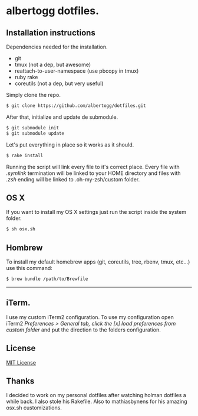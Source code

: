 # albertogg dotfiles.

## Installation instructions

Dependencies needed for the installation.

- git
- tmux (not a dep, but awesome)
- reattach-to-user-namespace (use pbcopy in tmux)
- ruby rake
- coreutils (not a dep, but very useful)

Simply clone the repo.

~~~sh
$ git clone https://github.com/albertogg/dotfiles.git
~~~

After that, initialize and update de submodule.

~~~sh
$ git submodule init
$ git submodule update
~~~

Let's put everything in place so it works as it should.

~~~sh
$ rake install
~~~

Running the script will link every file to it's correct place. Every file with
*.symlink* termination will be linked to your HOME directory and files with *.zsh*
ending will be linked to .oh-my-zsh/custom folder.

## OS X

If you want to install my OS X settings just run the script inside the system
folder.

~~~sh
$ sh osx.sh
~~~

## Hombrew

To install my default homebrew apps (git, coreutils, tree, rbenv, tmux, etc...)
use this command:

~~~sh
$ brew bundle /path/to/Brewfile
~~~

* * *
## iTerm.

I use my custom iTerm2 configuration. To use my configuration open iTerm2
*Preferences > General tab, click the [x] load preferences from custom folder* and
put the direction to the folders configuration.

## License

[MIT License][mit]

## Thanks

I decided to work on my personal dotfiles after watching holman dotfiles a while back. I
also stole his Rakefile. Also to mathiasbynens for his amazing osx.sh
customizations.

[mit]: https://github.com/albertogg/dotfiles/blob/master/LICENSE
